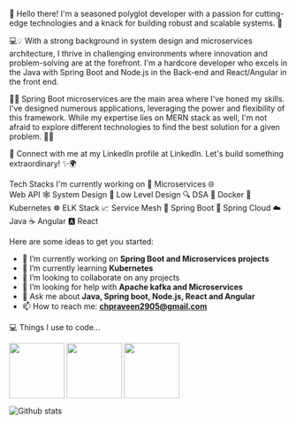 👋 Hello there! I'm a seasoned polyglot developer with a passion for cutting-edge technologies and a knack for building robust and scalable systems. 🚀

💻💡 With a strong background in system design and microservices architecture, I thrive in challenging environments where innovation and problem-solving are at the forefront. I'm a hardcore developer who excels in the Java with Spring Boot and Node.js in the Back-end and React/Angular in the front end.

🌱🔧 Spring Boot microservices are the main area where I've honed my skills. I've designed numerous applications, leveraging the power and flexibility of this framework. While my expertise lies on MERN stack as well, I'm not afraid to explore different technologies to find the best solution for a given problem. 🌱🔧

📧 Connect with me at my LinkedIn profile at LinkedIn. Let's build something extraordinary! ✨🌍

Tech Stacks I'm currently working on 🔭
Microservices 🌐    
Web API 🕸️
System Design 📐
Low Level Design 🔍
DSA 🔬
Docker 🐳
Kubernetes ☸️
ELK Stack 📈
Service Mesh 🔗
Spring Boot 🌸
Spring Cloud ☁️
Java ☕️
Angular 🅰️
React 

Here are some ideas to get you started:

- 🔭 I’m currently working on **Spring Boot and Microservices projects**
- 🌱 I’m currently learning **Kubernetes**
- 👯 I’m looking to collaborate on any projects
- 🤔 I’m looking for help with **Apache kafka and Microservices**
- 💬 Ask me about **Java, Spring boot, Node.js, React and Angular**
- 📫 How to reach me: **chpraveen2905@gmail.com**

💻 Things I use to code...


<img src="https://camo.githubusercontent.com/c2a58428fe9b38967494da3b0a098f1d28f9cc395e3bbf123cbc14fb36bc1b07/68747470733a2f2f696d672e736869656c64732e696f2f62616467652f737072696e672d2532333644423333462e7376673f7374796c653d666f722d7468652d6261646765266c6f676f3d737072696e67266c6f676f436f6c6f723d7768697465" width="100px" align="center">

<img src="https://camo.githubusercontent.com/89234b0d504142af835b602d14a4895088023bb3c9681a616d4b4e19dc91be23/68747470733a2f2f696d672e736869656c64732e696f2f62616467652f537072696e675f426f6f742d4632463446393f7374796c653d666f722d7468652d6261646765266c6f676f3d737072696e672d626f6f74" width="100px" align="center">

<img src="https://camo.githubusercontent.com/e0aa4b3bb9af7d3610dd65656751f3940ef645e1e3e5ff727abecec2accfb31b/68747470733a2f2f696d672e736869656c64732e696f2f62616467652f506f73746d616e2d4646364333373f7374796c653d666f722d7468652d6261646765266c6f676f3d506f73746d616e266c6f676f436f6c6f723d7768697465" width="100px" align="center">

![Github stats](https://github-readme-stats.vercel.app/api?username=yourGithubUsername)




